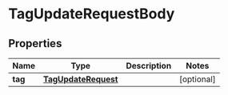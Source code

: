 

# TagUpdateRequestBody


## Properties

Name | Type | Description | Notes
------------ | ------------- | ------------- | -------------
**tag** | [**TagUpdateRequest**](TagUpdateRequest.md) |  |  [optional]




